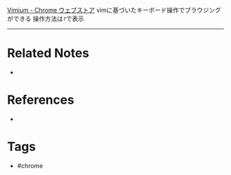 [Vimium - Chrome ウェブストア](https://chrome.google.com/webstore/detail/vimium/dbepggeogbaibhgnhhndojpepiihcmeb?hl=ja)
vimに基づいたキーボード操作でブラウジングができる
操作方法は`?`で表示

---
# Related Notes
- 

# References
- 

# Tags
- #chrome 